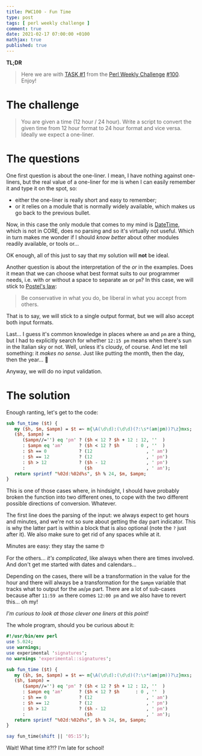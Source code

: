 ```yaml
---
title: PWC100 - Fun Time
type: post
tags: [ perl weekly challenge ]
comment: true
date: 2021-02-17 07:00:00 +0100
mathjax: true
published: true
---
```


**TL;DR**

> Here we are with [TASK #1][] from the [Perl Weekly Challenge][]
> [#100][]. Enjoy!

# The challenge

> You are given a time (12 hour / 24 hour). Write a script to convert
> the given time from 12 hour format to 24 hour format and vice versa.
> Ideally we expect a one-liner.

# The questions

One first question is about the one-liner. I mean, I have nothing
against one-liners, but the real value of a one-liner for me is when I
can easily remember it and type it on the spot, so:

- either the one-liner is really short and easy to remember;
- or it relies on a module that is normally widely available, which
  makes us go back to the previous bullet.

Now, in this case the only module that comes to my mind is [DateTime][],
which is not in CORE, does no parsing and so it's virtually not useful.
Which in turn makes me wonder if I should *know better* about other
modules readily available, or tools or...

OK enough, all of this just to say that my solution will **not** be
ideal.

Another question is about the interpretation of the *or* in the
examples. Does it mean that we can choose what best format suits to our
programmer needs, i.e. with or without a space to separate `am` or `pm`?
In this case, we will stick to [Postel's law][]:

> Be conservative in what you do, be liberal in what you accept from others.

That is to say, we will stick to a single output format, but we will
also accept both input formats.

Last... I guess it's common knowledge in places where `am` and `pm` are
a thing, but I had to explicitly search for whether `12:15 pm` means
when there's sun in the Italian sky or not. Well, unless it's cloudy, of
course. And let me tell something: it *makes no sense*. Just like
putting the month, then the day, then the year... 🤯

Anyway, we will do no input validation.

# The solution

Enough ranting, let's get to the code:

```perl
sub fun_time ($t) {
   my ($h, $m, $ampm) = $t =~ m{\A(\d\d):(\d\d)(?:\s*(am|pm))?\z}mxs;
   ($h, $ampm) =
      ($ampm//='') eq 'pm' ? ($h < 12 ? $h + 12 : 12, ''  )
      : $ampm eq 'am'      ? ($h < 12 ? $h      : 0 , ''  )
      : $h == 0            ? (12                    , ' am')
      : $h == 12           ? (12                    , ' pm')
      : $h > 12            ? ($h - 12               , ' pm')
      :                      ($h                    , ' am');
   return sprintf "%02d:%02d%s", $h % 24, $m, $ampm;
}
```

This is one of those cases where, in hindsight, I should have probably
broken the function into two different ones, to cope with the two
different possible directions of conversion. Whatever.

The first line does the parsing of the input: we always expect to get
hours and minutes, and we're not so sure about getting the day part
indicator. This is why the latter part is within a block that is also
optional (note the `?` just after it). We also make sure to get rid of
any spaces while at it.

Minutes are easy: they stay the same 🤓

For the others... *it's complicated*, like always when there are times
involved. And don't get me started with dates and calendars...

Depending on the cases, there will be a transformation in the value for
the hour and there will always be a transformation for the `$ampm`
variable that tracks what to output for the `am`/`pm` part. There are a
lot of sub-cases because after `11:59 am` there comes `12:00 pm` and we
also have to revert this... oh my!

*I'm curious to look at those clever one liners at this point!*

The whole program, should you be curious about it:

```perl
#!/usr/bin/env perl
use 5.024;
use warnings;
use experimental 'signatures';
no warnings 'experimental::signatures';

sub fun_time ($t) {
   my ($h, $m, $ampm) = $t =~ m{\A(\d\d):(\d\d)(?:\s*(am|pm))?\z}mxs;
   ($h, $ampm) =
      ($ampm//='') eq 'pm' ? ($h < 12 ? $h + 12 : 12, ''  )
      : $ampm eq 'am'      ? ($h < 12 ? $h      : 0 , ''  )
      : $h == 0            ? (12                    , ' am')
      : $h == 12           ? (12                    , ' pm')
      : $h > 12            ? ($h - 12               , ' pm')
      :                      ($h                    , ' am');
   return sprintf "%02d:%02d%s", $h % 24, $m, $ampm;
}

say fun_time(shift || '05:15');
```

Wait! What time it?!? I'm late for school!

[Perl Weekly Challenge]: https://perlweeklychallenge.org/
[#100]: https://perlweeklychallenge.org/blog/perl-weekly-challenge-100/
[TASK #1]: https://perlweeklychallenge.org/blog/perl-weekly-challenge-100/#TASK1
[Perl]: https://www.perl.org/
[DateTime]: https://metacpan.org/pod/DateTime
[Postel's law]: https://en.wikipedia.org/wiki/Robustness_principle
